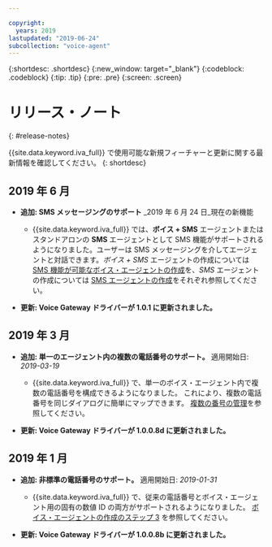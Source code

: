 ```yaml
---

copyright:
  years: 2019
lastupdated: "2019-06-24"
subcollection: "voice-agent"
---
```


{:shortdesc: .shortdesc}
{:new_window: target="_blank"}
{:codeblock: .codeblock}
{:tip: .tip}
{:pre: .pre}
{:screen: .screen}

# リリース・ノート
{: #release-notes}


{{site.data.keyword.iva_full}} で使用可能な新規フィーチャーと更新に関する最新情報を確認してください。
{: shortdesc}

## 2019 年 6 月

- **追加: SMS メッセージングのサポート** _2019 年 6 月 24 日_現在の新機能

  - {{site.data.keyword.iva_full}} では、**ボイス + SMS** エージェントまたはスタンドアロンの **SMS** エージェントとして SMS 機能がサポートされるようになりました。ユーザーは SMS メッセージングを介してエージェントと対話できます。_ボイス + SMS_ エージェントの作成については [SMS 機能が可能なボイス・エージェントの作成](/docs/services/voice-agent?topic=voice-agent-sms_config_instance)を、_SMS_ エージェントの作成については [SMS エージェントの作成](/docs/services/voice-agent?topic=voice-agent-config_sms_instance)をそれぞれ参照してください。

- **更新: Voice Gateway ドライバーが 1.0.1 に更新されました。**

## 2019 年 3 月

- **追加: 単一のエージェント内の複数の電話番号のサポート。** 適用開始日: _2019-03-19_

  - {{site.data.keyword.iva_full}} で、単一のボイス・エージェント内で複数の電話番号を構成できるようになりました。 これにより、複数の電話番号を同じダイアログに簡単にマップできます。 [複数の番号の管理](/docs/services/voice-agent?topic=voice-agent-multi_num#multi_num)を参照してください。

- **更新: Voice Gateway ドライバーが 1.0.0.8d に更新されました。**

## 2019 年 1 月

- **追加: 非標準の電話番号のサポート。** 適用開始日: _2019-01-31_

  - {{site.data.keyword.iva_full}} で、従来の電話番号とボイス・エージェント用の固有の数値 ID の両方がサポートされるようになりました。 [ボイス・エージェントの作成のステップ 3](/docs/services/voice-agent?topic=voice-agent-config_instance#create_instance) を参照してください。

- **更新:  Voice Gateway ドライバーが 1.0.0.8b に更新されました。**
